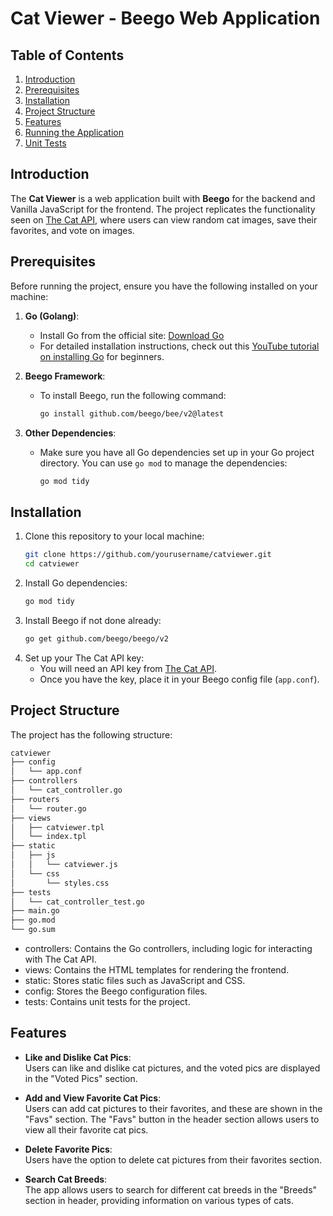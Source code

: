 # Cat Viewer - Beego Web Application

## Table of Contents
1. [Introduction](#introduction)
2. [Prerequisites](#prerequisites)
3. [Installation](#installation)
4. [Project Structure](#project-structure)
5. [Features](#features)
6. [Running the Application](#running-the-application)
7. [Unit Tests](#unit-tests) 


## Introduction
The **Cat Viewer** is a web application built with **Beego** for the backend and Vanilla JavaScript for the frontend. The project replicates the functionality seen on [The Cat API](https://thecatapi.com), where users can view random cat images, save their favorites, and vote on images.

## Prerequisites
Before running the project, ensure you have the following installed on your machine:

1. **Go (Golang)**:
   - Install Go from the official site: [Download Go](https://golang.org/dl/)
   - For detailed installation instructions, check out this [YouTube tutorial on installing Go](https://youtu.be/9IbfeyFlfeU?si=D6S6gQbI7rUxQfv8) for beginners.

2. **Beego Framework**:
   - To install Beego, run the following command:
     ```bash
     go install github.com/beego/bee/v2@latest
     ```

3. **Other Dependencies**:
   - Make sure you have all Go dependencies set up in your Go project directory. You can use `go mod` to manage the dependencies:
     ```bash
     go mod tidy
     ```

## Installation

1. Clone this repository to your local machine:
   ```bash
   git clone https://github.com/yourusername/catviewer.git
   cd catviewer
   ```
2. Install Go dependencies:
   ```bash
   go mod tidy
   ```
3. Install Beego if not done already:
   ```bash
   go get github.com/beego/beego/v2
   ```   
4. Set up your The Cat API key:
   - You will need an API key from [The Cat API](https://thecatapi.com/).
   - Once you have the key, place it in your Beego config file (`app.conf`). 


## Project Structure
The project has the following structure:
```bash
catviewer
├── config
│   └── app.conf
├── controllers
│   └── cat_controller.go
├── routers
│   └── router.go
├── views
│   ├── catviewer.tpl
│   └── index.tpl
├── static
│   ├── js
│   │   └── catviewer.js
│   └── css
│       └── styles.css
├── tests
│   └── cat_controller_test.go
├── main.go
├── go.mod
└── go.sum
```

- controllers: Contains the Go controllers, including logic for interacting with The Cat API.
- views: Contains the HTML templates for rendering the frontend.
- static: Stores static files such as JavaScript and CSS.
- config: Stores the Beego configuration files.
- tests: Contains unit tests for the project.

## Features

- **Like and Dislike Cat Pics**:  
  Users can like and dislike cat pictures, and the voted pics are displayed in the "Voted Pics" section.
  
- **Add and View Favorite Cat Pics**:  
  Users can add cat pictures to their favorites, and these are shown in the "Favs" section. The "Favs" button in the header section allows users to view all their favorite cat pics.

- **Delete Favorite Pics**:  
  Users have the option to delete cat pictures from their favorites section.

- **Search Cat Breeds**:  
  The app allows users to search for different cat breeds in the "Breeds" section in header, providing information on various types of cats.





